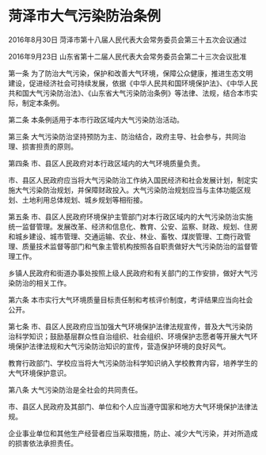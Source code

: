 # 菏泽市大气污染防治条例

2016年8月30日 菏泽市第十八届人民代表大会常务委员会第三十五次会议通过

2016年9月23日 山东省第十二届人民代表大会常务委员会第二十三次会议批准

<!-- INFO END -->

第一条 为了防治大气污染，保护和改善大气环境，保障公众健康，推进生态文明建设，促进经济社会可持续发展，依据《中华人民共和国环境保护法》、《中华人民共和国大气污染防治法》、《山东省大气污染防治条例》等法律、法规，结合本市实际，制定本条例。

第二条 本条例适用于本市行政区域内大气污染防治活动。

第三条 大气污染防治坚持预防为主、防治结合，政府主导、社会参与，共同治理、损害担责的原则。

第四条 市、县区人民政府对本行政区域内的大气环境质量负责。

市、县区人民政府应当将大气污染防治工作纳入国民经济和社会发展计划，制定实施大气污染防治规划，并保障财政投入。大气污染防治规划应当与主体功能区规划、土地利用总体规划、城乡规划等相衔接。

第五条 市、县区人民政府环境保护主管部门对本行政区域内的大气污染防治实施统一监督管理。发展改革、经济和信息化、教育、公安、监察、财政、规划、住房和城乡建设、城市管理、交通运输、农业、林业、畜牧、煤炭管理、工商行政管理、质量技术监督等部门和气象主管机构按照各自职责做好大气污染防治的监督管理工作。

乡镇人民政府和街道办事处按照上级人民政府和有关部门的工作安排，做好大气污染防治的相关工作。

第六条 本市实行大气环境质量目标责任制和考核评价制度，考评结果应当向社会公开。

第七条 市、县区人民政府应当加强大气环境保护法律法规宣传，普及大气污染防治科学知识；鼓励基层群众性自治组织、社会组织、环境保护志愿者等开展大气环境保护法律法规和大气污染防治知识的宣传，营造保护环境的良好风气。

教育行政部门、学校应当将大气污染防治科学知识纳入学校教育内容，培养学生的大气环境保护意识。

第八条 大气污染防治是全社会的共同责任。

市、县区人民政府及其部门、单位和个人应当遵守国家和地方大气环境保护法律法规。

企业事业单位和其他生产经营者应当采取措施，防止、减少大气污染，并对所造成的损害依法承担责任。